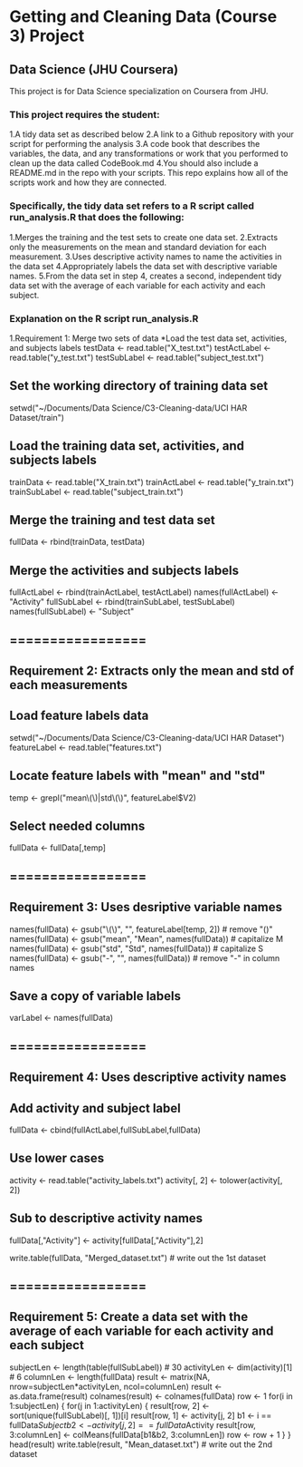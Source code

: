 # Getting and Cleaning Data (Course 3) Project
## Data Science (JHU Coursera)

This project is for Data Science specialization on Coursera from JHU.

### This project requires the student:
1.A tidy data set as described below
2.A link to a Github repository with your script for performing the analysis
3.A code book that describes the variables, the data, and any transformations or work that you performed to clean up the data called CodeBook.md
4.You should also include a README.md in the repo with your scripts. This repo explains how all of the scripts work and how they are connected.

### Specifically, the tidy data set refers to a R script called run_analysis.R that does the following:
1.Merges the training and the test sets to create one data set.
2.Extracts only the measurements on the mean and standard deviation for each measurement.
3.Uses descriptive activity names to name the activities in the data set
4.Appropriately labels the data set with descriptive variable names.
5.From the data set in step 4, creates a second, independent tidy data set with the average of each variable for each activity and each subject.

### Explanation on the R script run_analysis.R
1.Requirement 1: Merge two sets of data
  *Load the test data set, activities, and subjects labels
testData <- read.table("X_test.txt")
testActLabel <- read.table("y_test.txt")
testSubLabel <- read.table("subject_test.txt")

## Set the working directory of training data set
setwd("~/Documents/Data Science/C3-Cleaning-data/UCI HAR Dataset/train")

## Load the training data set, activities, and subjects labels
trainData <- read.table("X_train.txt")
trainActLabel <- read.table("y_train.txt")
trainSubLabel <- read.table("subject_train.txt")

## Merge the training and test data set
fullData <- rbind(trainData, testData)

## Merge the activities and subjects labels
fullActLabel <- rbind(trainActLabel, testActLabel)
names(fullActLabel) <- "Activity"
fullSubLabel <- rbind(trainSubLabel, testSubLabel)
names(fullSubLabel) <- "Subject"

## =================

## Requirement 2: Extracts only the mean and std of each measurements

## Load feature labels data
setwd("~/Documents/Data Science/C3-Cleaning-data/UCI HAR Dataset")
featureLabel <- read.table("features.txt")

## Locate feature labels with "mean" and "std"
temp <- grepl("mean\\(\\)|std\\(\\)", featureLabel$V2)

## Select needed columns
fullData <- fullData[,temp]

## =================

## Requirement 3: Uses desriptive variable names

names(fullData) <- gsub("\\(\\)", "", featureLabel[temp, 2]) # remove "()"
names(fullData) <- gsub("mean", "Mean", names(fullData)) # capitalize M
names(fullData) <- gsub("std", "Std", names(fullData)) # capitalize S
names(fullData) <- gsub("-", "", names(fullData)) # remove "-" in column names

## Save a copy of variable labels
varLabel <- names(fullData)

## =================

## Requirement 4: Uses descriptive activity names

## Add activity and subject label
fullData <- cbind(fullActLabel,fullSubLabel,fullData)

## Use lower cases
activity <- read.table("activity_labels.txt")
activity[, 2] <- tolower(activity[, 2])

## Sub to descriptive activity names
fullData[,"Activity"] <- activity[fullData[,"Activity"],2]

write.table(fullData, "Merged_dataset.txt") # write out the 1st dataset

## =================

## Requirement 5: Create a data set with the average of each variable for each activity and each subject

subjectLen <- length(table(fullSubLabel)) # 30
activityLen <- dim(activity)[1] # 6
columnLen <- length(fullData)
result <- matrix(NA, nrow=subjectLen*activityLen, ncol=columnLen)
result <- as.data.frame(result)
colnames(result) <- colnames(fullData)
row <- 1
for(i in 1:subjectLen) {
        for(j in 1:activityLen) {
                result[row, 2] <- sort(unique(fullSubLabel)[, 1])[i]
                result[row, 1] <- activity[j, 2]
                b1 <- i == fullData$Subject
                b2 <- activity[j, 2] == fullData$Activity
                result[row, 3:columnLen] <- colMeans(fullData[b1&b2, 3:columnLen])
                row <- row + 1
        }
}
head(result)
write.table(result, "Mean_dataset.txt") # write out the 2nd dataset
